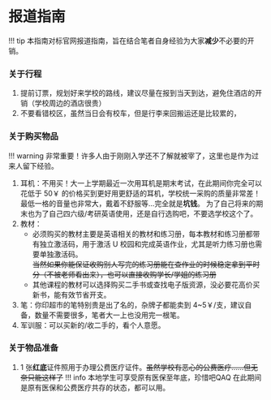 # 报道指南

!!! tip
    本指南对标官网报道指南，旨在结合笔者自身经验为大家**减少**不必要的开销。

### 关于行程
1. 提前订票，规划好来学校的路线，建议尽量在报到当天到达，避免住酒店的开销（学校周边的酒店很贵）
2. 不要看错校区，虽然当日会有校车，但是行李来回搬运还是比较累的，

### 关于购买物品
!!! warning
    非常重要！许多人由于刚刚入学还不了解就被宰了，这里也是作为过来人留下经验。

1. 耳机：不用买！大一上学期最近一次用耳机是期末考试，在此期间你完全可以花低于 50￥ 的价格买到更好用更舒适的耳机，学校统一采购的质量非常差！最低一格的音量也非常大，戴着不舒服等...完全就是**坑钱**。
为了自己将来的期末也为了自己四六级/考研英语使用，还是自行选购吧，不要选学校这个了。
2. 教材：
    * 必须购买的教材主要是英语相关的教材和练习册，每本教材和练习册都带有独立激活码，用于激活 U 校园和完成英语作业，尤其是听力练习册也需要单独激活码。  
    ~~当然如果你能保证收购别人写完的练习册能在查作业的时候稳定拿到平时分（不被老师看出来），也可以直接收购学长/学姐的练习册~~
    * 其他课程的教材可以选择购买二手书或查找电子版资源，没必要花高价买新书，能有效节省开支。
3. 笔：你印超市的笔特别贵是出了名的，杂牌子都能卖到 4~5￥/支，建议自备，数量不需要很多，笔者大一上也没用完一根笔。
4. 军训服：可以买新的/收二手的，看个人意愿。

### 关于物品准备
1. 1 张**红底**证件照用于办理公费医疗证件。~~虽然学校有恶心的公费医疗……但无奈只能这样了~~
!!! info
    本地学生可享受原有医保至年底，珍惜吧QAQ
    在此期间是原有医保和公费医疗共存的状态，都可以用。